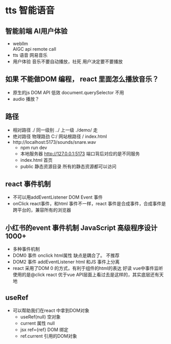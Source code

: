 # tts 智能语音

## 智能前端  AI用户体验 
- webllm  
  AIGC api remote call
- tts 语音 
  网易音乐 
- 用户体验
  音乐不要自动播放，社死
  用户决定要不要播放 

## 如果 不能做DOM 编程， react 里面怎么播放音乐？
- 原生的js DOM API 低效  document.querySelector 不用 
- audio 播放？ 

## 路径
- 相对路径
  ./ 同一级别
  ../ 上一级
  ./demo/ 走
- 绝对路径
  物理路劲 C:/
  网站根路径 /  index.html 
- http://localhost:5173/sounds/snare.wav 
  - npm run dev 
  - 本地服务器 http://127.0.0.1:5173
  端口背后对应的是不同服务
  - index.html 首页
  - public 静态资源目录  所有的静态资源都可以访问

## react 事件机制
   - 不可以用addEventListener DOM Event 事件
   - onClick react事件，和html 事件不一样，react 事件是合成事件，合成事件是跨平台的，兼容所有的浏览器

## 小红书的event 事件机制  JavaScript 高级程序设计 1000+
- 多种事件机制
- DOM0 事件
  onclick  html属性 缺点是耦合了。 不推荐
- DOM2 事件
  addEventListener html 和JS 事件上分离
- react 
  采用了DOM 0 的方式，有利于组件的html的表达 好读
  vue中事件监听使用的是@click  react 优于vue 
  API层面上看过去是这样的，其实底层还有天地 

## useRef 
 - 可以帮助我们在react 中拿到DOM对象
   - useRef(null) 空对象
   - current 属性 null
   - jsx ref={ref}  DOM 绑定
   - ref.current 引用的DOM对象 